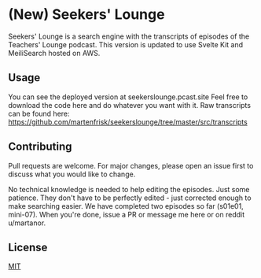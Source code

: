 # (New) Seekers' Lounge

Seekers' Lounge is a search engine with the transcripts of episodes of the Teachers' Lounge podcast. This version is updated to use Svelte Kit and MeiliSearch hosted on AWS.

## Usage

You can see the deployed version at seekerslounge.pcast.site
Feel free to download the code here and do whatever you want with it.
Raw transcripts can be found here: https://github.com/martenfrisk/seekerslounge/tree/master/src/transcripts

## Contributing

Pull requests are welcome. For major changes, please open an issue first to discuss what you would like to change.

No technical knowledge is needed to help editing the episodes. Just some patience. They don't have to be perfectly edited - just corrected enough to make searching easier. We have completed two episodes so far (s01e01, mini-07).
When you're done, issue a PR or message me here or on reddit u/martanor.

## License

[MIT](https://choosealicense.com/licenses/mit/)
